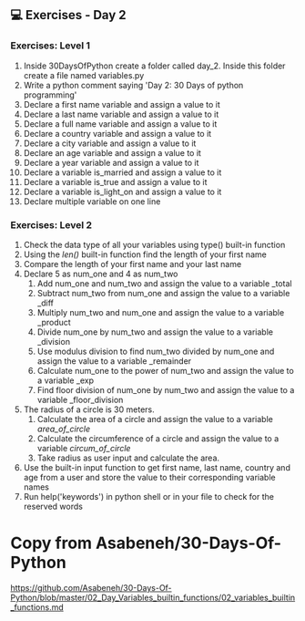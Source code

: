 ## 💻 Exercises - Day 2

### Exercises: Level 1

1. Inside 30DaysOfPython create a folder called day_2. Inside this folder create a file named variables.py
2. Write a python comment saying 'Day 2: 30 Days of python programming'
3. Declare a first name variable and assign a value to it
4. Declare a last name variable and assign a value to it
5. Declare a full name variable and assign a value to it
6. Declare a country variable and assign a value to it
7. Declare a city variable and assign a value to it
8. Declare an age variable and assign a value to it
9. Declare a year variable and assign a value to it
10. Declare a variable is_married and assign a value to it
11. Declare a variable is_true and assign a value to it
12. Declare a variable is_light_on and assign a value to it
13. Declare multiple variable on one line

### Exercises: Level 2

1. Check the data type of all your variables using type() built-in function
2. Using the _len()_ built-in function find the length of your first name
3. Compare the length of your first name and your last name
4. Declare 5 as num_one and 4 as num_two
    1. Add num_one and num_two and assign the value to a variable \_total
    2. Subtract num_two from num_one and assign the value to a variable \_diff
    3. Multiply num_two and num_one and assign the value to a variable \_product
    4. Divide num_one by num_two and assign the value to a variable \_division
    5. Use modulus division to find num_two divided by num_one and assign the value to a variable \_remainder
    6. Calculate num_one to the power of num_two and assign the value to a variable \_exp
    7. Find floor division of num_one by num_two and assign the value to a variable \_floor_division
5. The radius of a circle is 30 meters.
    1. Calculate the area of a circle and assign the value to a variable _area_of_circle_
    2. Calculate the circumference of a circle and assign the value to a variable _circum_of_circle_
    3. Take radius as user input and calculate the area.
6. Use the built-in input function to get first name, last name, country and age from a user and store the value to their corresponding variable names
7. Run help('keywords') in python shell or in your file to check for the reserved words



# Copy from Asabeneh/30-Days-Of-Python
https://github.com/Asabeneh/30-Days-Of-Python/blob/master/02_Day_Variables_builtin_functions/02_variables_builtin_functions.md
